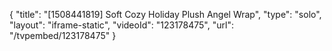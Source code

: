 {
    "title": "[1508441819] Soft   Cozy Holiday Plush Angel Wrap",
    "type": "solo",
    "layout": "iframe-static",
    "videoId": "123178475",
    "url": "\/tvpembed\/123178475"
}